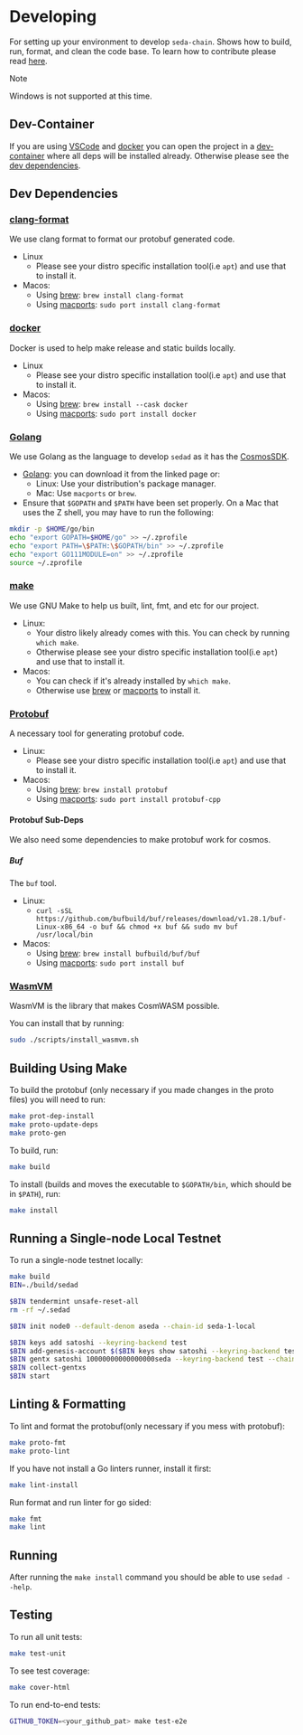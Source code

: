 # Developing

For setting up your environment to develop `seda-chain`. Shows how to build, run,
format, and clean the code base. To learn how to contribute please read
[here](CONTRIBUTING.md).

> [!NOTE]
> Windows is not supported at this time.

## Dev-Container

If you are using [VSCode](https://code.visualstudio.com/) and
[docker](https://www.docker.com/) you can open the project in a
[dev-container](https://github.com/Microsoft/vscode-remote-release) where all deps will be installed already.
Otherwise please see the [dev dependencies](#dev-dependencies).

## Dev Dependencies

### [clang-format](https://clang.llvm.org/docs/ClangFormat.html)

We use clang format to format our protobuf generated code.

- Linux
  - Please see your distro specific installation tool(i.e `apt`) and use that to install it.
- Macos:
  - Using [brew](https://brew.sh/): `brew install clang-format`
  - Using [macports](https://www.macports.org/): `sudo port install clang-format`

### [docker](https://www.docker.com/)

Docker is used to help make release and static builds locally.

- Linux
  - Please see your distro specific installation tool(i.e `apt`) and use that to install it.
- Macos:
  - Using [brew](https://brew.sh/): `brew install --cask docker`
  - Using [macports](https://www.macports.org/): `sudo port install docker`

### [Golang](https://go.dev/)

We use Golang as the language to develop `sedad` as it has the [CosmosSDK](https://v1.cosmos.network/sdk).

- [Golang](https://go.dev/dl/): you can download it from the linked page or:
  - Linux: Use your distribution's package manager.
  - Mac: Use `macports` or `brew`.
- Ensure that `$GOPATH` and `$PATH` have been set properly. On a Mac that uses the Z shell, you may have to run the following:

```zsh
mkdir -p $HOME/go/bin
echo "export GOPATH=$HOME/go" >> ~/.zprofile
echo "export PATH=\$PATH:\$GOPATH/bin" >> ~/.zprofile
echo "export GO111MODULE=on" >> ~/.zprofile
source ~/.zprofile
```

### [make](https://www.gnu.org/software/make/)

We use GNU Make to help us built, lint, fmt, and etc for our project.

- Linux:
  - Your distro likely already comes with this. You can check by running `which make`.
  - Otherwise please see your distro specific installation tool(i.e `apt`) and use that to install it.
- Macos:
  - You can check if it's already installed by `which make`.
  - Otherwise use [brew](https://brew.sh/) or [macports](https://www.macports.org/) to install it.

<!-- It actually uses docker to run protobuf commmands... this should be fixed -->

### [Protobuf](https://protobuf.dev/)

A necessary tool for generating protobuf code.

- Linux:
  - Please see your distro specific installation tool(i.e `apt`) and use that to install it.
- Macos:
  - Using [brew](https://brew.sh/): `brew install protobuf`
  - Using [macports](https://www.macports.org/): `sudo port install protobuf-cpp`

#### Protobuf Sub-Deps

We also need some dependencies to make protobuf work for cosmos.

##### Buf

The `buf` tool.

- Linux:
  - `curl -sSL https://github.com/bufbuild/buf/releases/download/v1.28.1/buf-Linux-x86_64 -o buf && chmod +x buf && sudo mv buf /usr/local/bin`
- Macos:
  - Using [brew](https://brew.sh/): `brew install bufbuild/buf/buf`
  - Using [macports](https://www.macports.org/): `sudo port install buf`

### [WasmVM](https://github.com/CosmWasm/wasmvm)

WasmVM is the library that makes CosmWASM possible.

You can install that by running:

```bash
sudo ./scripts/install_wasmvm.sh
```

## Building Using Make

To build the protobuf (only necessary if you made changes in the proto files) you will need to run:

```bash
make prot-dep-install
make proto-update-deps
make proto-gen
```

To build, run:

```bash
make build
```

To install (builds and moves the executable to `$GOPATH/bin`, which should be in `$PATH`), run:

```bash
make install
```

## Running a Single-node Local Testnet

To run a single-node testnet locally:

```bash
make build
BIN=./build/sedad

$BIN tendermint unsafe-reset-all
rm -rf ~/.sedad

$BIN init node0 --default-denom aseda --chain-id seda-1-local

$BIN keys add satoshi --keyring-backend test
$BIN add-genesis-account $($BIN keys show satoshi --keyring-backend test -a) 10000000000000000seda
$BIN gentx satoshi 10000000000000000seda --keyring-backend test --chain-id seda-1-local
$BIN collect-gentxs
$BIN start
```

## Linting & Formatting

To lint and format the protobuf(only necessary if you mess with protobuf):

```bash
make proto-fmt
make proto-lint
```

If you have not install a Go linters runner, install it first:

```bash
make lint-install
```

Run format and run linter for go sided:

```bash
make fmt
make lint
```

## Running

After running the `make install` command you should be able to use `sedad --help`.

## Testing

To run all unit tests:

```bash
make test-unit
```

To see test coverage:

```bash
make cover-html
```

To run end-to-end tests:

```bash
GITHUB_TOKEN=<your_github_pat> make test-e2e
```
